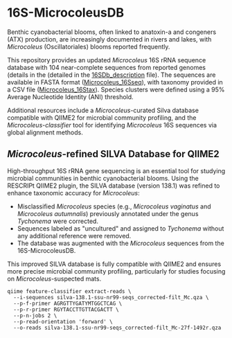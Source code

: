 # 16S-MicrocoleusDB
Benthic cyanobacterial blooms, often linked to anatoxin-a and congeners (ATX) production, are increasingly documented in rivers and lakes, with *Microcoleus* (Oscillatoriales) blooms reported frequently.

This repository provides an updated *Microcoleus* 16S rRNA sequence database with 104 near-complete sequences from reported genomes (details in the (detailed in the [16SDb_description](https://github.com/Cecilio8422/16S-MicrocoleusDB/blob/225fbff55a98df842350cbe16e43ba2bbe55c74c/16SDb_description.xlsx) file). The sequences are available in FASTA format ([Microcoleus_16Sseq](https://github.com/Cecilio8422/16S-MicrocoleusDB/blob/225fbff55a98df842350cbe16e43ba2bbe55c74c/Microcoleus_16Sseq.fasta)), with taxonomy provided in a CSV file ([Microcoleus_16Stax](https://github.com/Cecilio8422/16S-MicrocoleusDB/blob/225fbff55a98df842350cbe16e43ba2bbe55c74c/Microcoleus_16Stax.csv)). Species clusters were defined using a 95% Average Nucleotide Identity (ANI) threshold.

Additional resources include a *Microcoleus*-curated Silva database compatible with QIIME2 for microbial community profiling, and the *Microcoleus-classifier* tool for identifying *Microcoleus* 16S sequences via global alignment methods.

## *Microcoleus*-refined SILVA Database for QIIME2
High-throughput 16S rRNA gene sequencing is an essential tool for studying microbial communities in benthic cyanobacterial blooms. Using the RESCRIPt QIIME2 plugin, the SILVA database (version 138.1) was refined to enhance taxonomic accuracy for *Microcoleus*:

* Misclassified *Microcoleus* species (e.g., *Microcoleus vaginatus* and *Microcoleus autumnalis*) previously annotated under the genus *Tychonema* were corrected.
* Sequences labeled as "uncultured" and assigned to *Tychonema* without any additional reference were removed.
* The database was augmented with the *Microcoleus* sequences from the 16S-MicrocoleusDB.

This improved SILVA database is fully compatible with QIIME2 and ensures more precise microbial community profiling, particularly for studies focusing on *Microcoleus*-suspected mats.

```
qiime feature-classifier extract-reads \
  --i-sequences silva-138.1-ssu-nr99-seqs_corrected-filt_Mc.qza \
  --p-f-primer AGRGTTYGATYMTGGCTCAG \
  --p-r-primer RGYTACCTTGTTACGACTT \
  --p-n-jobs 2 \
  --p-read-orientation 'forward' \
  --o-reads silva-138.1-ssu-nr99-seqs_corrected-filt_Mc-27f-1492r.qza
```
